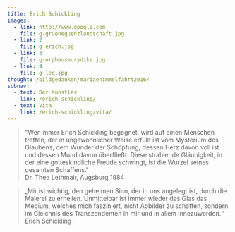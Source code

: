 ```yaml
---
title: Erich Schickling
images:
  - link: http://www.google.com
    file: g-grueneguenzlandschaft.jpg
  - link: 2
    file: g-erich.jpg
  - link: 3
    file: g-orpheuseurydike.jpg
  - link: 4
    file: g-leo.jpg
thought: /bildgedanken/mariaehimmelfahrt2016/
subnav:
  - text: Der Künstler
    link: /erich-schickling/
  - text: Vita
    link: /erich-schickling/vita/
---
```


> "Wer immer Erich Schickling begegnet, wird auf einen Menschen treffen, der in ungewöhnlicher Weise erfüllt ist vom Mysterium des Glaubens, dem Wunder der Schöpfung, dessen Herz davon voll ist und dessen Mund davon überfließt. Diese strahlende Gläubigkeit, in der eine gotteskindliche Freude schwingt, ist die Wurzel seines gesamten Schaffens."  
Dr. Thea Lethmair, Augsburg 1984


> „Mir ist wichtig, den geheimen Sinn, der in uns angelegt ist, durch die Malerei zu erhellen.
Unmittelbar ist immer wieder das Glas das Medium, welches mich fasziniert, nicht Abbilder zu schaffen, sondern im Gleichnis des Transzendenten in mir und in allem innezuwerden.“  
Erich Schickling

